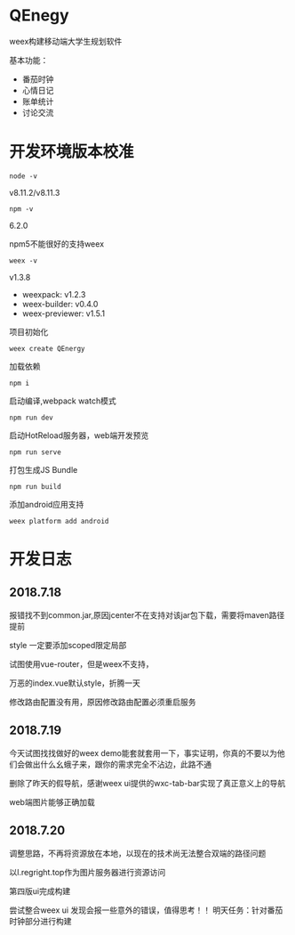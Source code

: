 # QEnegy
weex构建移动端大学生规划软件

基本功能：
- 番茄时钟
- 心情日记
- 账单统计
- 讨论交流

# 开发环境版本校准

```node -v```

v8.11.2/v8.11.3

```npm -v```

6.2.0

npm5不能很好的支持weex

```weex -v```

v1.3.8
- weexpack: v1.2.3
- weex-builder: v0.4.0
- weex-previewer: v1.5.1

项目初始化

```weex create QEnergy```

加载依赖

```npm i```

启动编译,webpack watch模式

```npm run dev```

启动HotReload服务器，web端开发预览

```npm run serve```

打包生成JS Bundle

```npm run build```

添加android应用支持

```weex platform add android```

# 开发日志

## 2018.7.18

报错找不到common.jar,原因jcenter不在支持对该jar包下载，需要将maven路径提前

style 一定要添加scoped限定局部

试图使用vue-router，但是weex不支持，

万恶的index.vue默认style，折腾一天

修改路由配置没有用，原因修改路由配置必须重启服务

## 2018.7.19

今天试图找找做好的weex demo能套就套用一下，事实证明，你真的不要以为他们会做出什么幺蛾子来，跟你的需求完全不沾边，此路不通

删除了昨天的假导航，感谢weex ui提供的wxc-tab-bar实现了真正意义上的导航

web端图片能够正确加载

## 2018.7.20

调整思路，不再将资源放在本地，以现在的技术尚无法整合双端的路径问题

以l.regright.top作为图片服务器进行资源访问

第四版ui完成构建

尝试整合weex ui 发现会报一些意外的错误，值得思考！！
明天任务：针对番茄时钟部分进行构建

